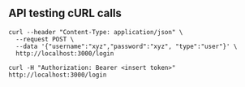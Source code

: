 ## API testing cURL calls

```
curl --header "Content-Type: application/json" \
  --request POST \
  --data '{"username":"xyz","password":"xyz", "type":"user"}' \
  http://localhost:3000/login
```

```
curl -H "Authorization: Bearer <insert token>" http://localhost:3000/login
```
